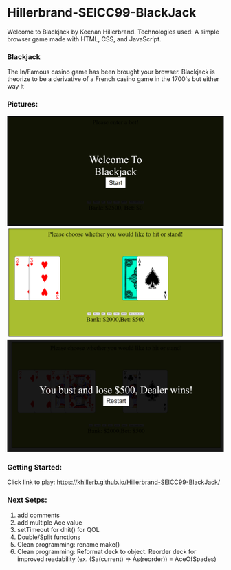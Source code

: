 # Hillerbrand-SEICC99-BlackJack
Welcome to Blackjack by Keenan Hillerbrand. Technologies used: A simple browser game made with HTML, CSS, and JavaScript.

### Blackjack
The In/Famous casino game has been brought your browser. Blackjack is theorize to be a derivative of a French casino game in the 1700's but either way it

### Pictures:
![StartScreen](imgREADME/StartScreen.png?raw=true "StartScreen")
![HitOrStand](imgREADME/HitOrStand.png?raw=true "HitOrStand")
![Loser](imgREADME/Loser.png?raw=true "Loser")

### Getting Started:
Click link to play:
  https://khillerb.github.io/Hillerbrand-SEICC99-BlackJack/
### Next Setps:
  1. add comments
  1. add multiple Ace value
  1. setTimeout for dhit() for QOL
  1. Double/Split functions
  1. Clean programming: rename make()
  1. Clean programming: Reformat deck to object. Reorder deck for improved readability 
    (ex. (Sa(current) => As(reorder)) = AceOfSpades)
